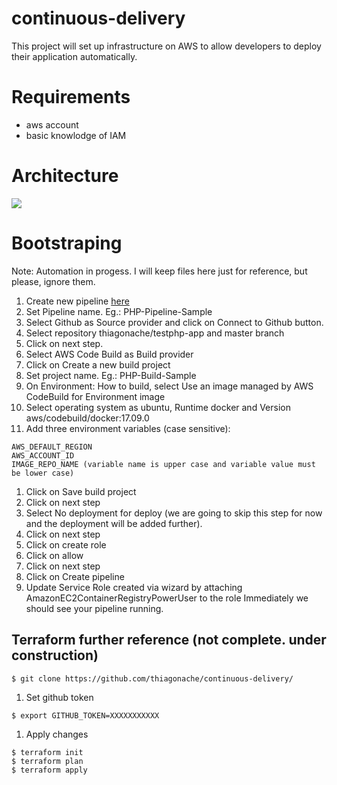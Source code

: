 # continuous-delivery
This project will set up infrastructure on AWS to allow developers to deploy their application automatically.

# Requirements
* aws account
* basic knowlodge of IAM

# Architecture

<img src="https://github.com/thiagonache/continuous-delivery/blob/master/CI_CD%20platform%20-%20Page%201.png">

# Bootstraping
Note: Automation in progess. I will keep files here just for reference, but please, ignore them.

1. Create new pipeline <a href="https://console.aws.amazon.com/codepipeline/home?region=us-east-1#/create">here</a>
1. Set Pipeline name.
Eg.: PHP-Pipeline-Sample
1. Select Github as Source provider and click on Connect to Github button.
1. Select repository thiagonache/testphp-app and master branch
1. Click on next step.
1. Select AWS Code Build as Build provider
1. Click on Create a new build project
1. Set project name.
Eg.: PHP-Build-Sample
1. On Environment: How to build, select Use an image managed by AWS CodeBuild for Environment image
1. Select operating system as ubuntu, Runtime docker and Version aws/codebuild/docker:17.09.0
1. Add three environment variables (case sensitive):
```
AWS_DEFAULT_REGION
AWS_ACCOUNT_ID
IMAGE_REPO_NAME (variable name is upper case and variable value must be lower case)
```
1. Click on Save build project
1. Click on next step
1. Select No deployment for deploy (we are going to skip this step for now and the deployment will be added further).
1. Click on next step
1. Click on create role
1. Click on allow
1. Click on next step
1. Click on Create pipeline
1. Update Service Role created via wizard by attaching AmazonEC2ContainerRegistryPowerUser to the role
Immediately we should see your pipeline running.


## Terraform further reference (not complete. under construction)
```
$ git clone https://github.com/thiagonache/continuous-delivery/
```

1. Set github token
```
$ export GITHUB_TOKEN=XXXXXXXXXXX
```

1. Apply changes
```
$ terraform init
$ terraform plan
$ terraform apply
```
